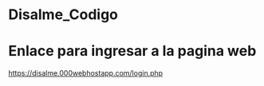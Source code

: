 # Disalme_Codigo


# Enlace para ingresar a la pagina web
https://disalme.000webhostapp.com/login.php